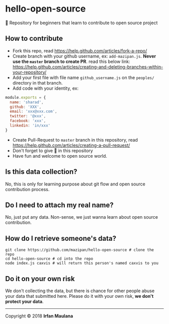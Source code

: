 ﻿# hello-open-source

👶 Repository for beginners that learn to contribute to open source project

## How to contribute

+ Fork this repo, read https://help.github.com/articles/fork-a-repo/
+ Create branch with your github username, ex: `add-mazipan.js`. **Never use the `master` branch to create PR**.
read this below link:
https://help.github.com/articles/creating-and-deleting-branches-within-your-repository/
+ Add your first file with file name `github_username.js` on the `peoples/` directory in that branch.
+ Add code with your identity, ex:

```js 
module.exports = {
  name: 'sharad',
  github: 'XXX',
  email: 'xxx@xxx.com',
  twitter: '@xxx',
  facebook: 'xxx',
  linkedin: 'in/xxx'
}
```

+ Create Pull-Request to `master` branch in this repository, read https://help.github.com/articles/creating-a-pull-request/
+ Don't forget to give 🌟 in this repository
+ Have fun and welcome to open source world.

## Is this data collection?

No, this is only for learning purpose about git flow and open source contribution process.

## Do I need to attach my real name?

No, just put any data. Non-sense, we just wanna learn about open source contribution.

## How do I retrieve someone's data?

```shell
git clone https://github.com/mazipan/hello-open-source # clone the repo
cd hello-open-source # cd into the repo
node index.js caxvis # will return this person's named caxvis to you
```

## Do it on your own risk

We don't collecting the data, but there is chance for other people abuse your data that submitted here. Please do it with your own risk, **we don't protect your data**.


------

Copyright © 2018 **Irfan Maulana**
